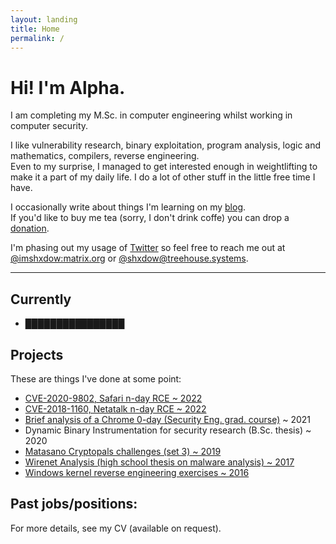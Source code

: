 ```yaml
---
layout: landing
title: Home
permalink: /
---
```


# Hi! I'm Alpha.

I am completing my M.Sc. in computer engineering whilst working in
computer security.  

I like vulnerability research, binary exploitation, program analysis, logic and
mathematics, compilers, reverse engineering.  
Even to my surprise, I managed to get interested enough in
weightlifting to make it a part of my daily life. I do a
lot of other stuff in the little free time I have.

I occasionally write about things I'm learning on my
[blog](/blog).  
If you'd like to buy me tea (sorry, I don't drink coffe)
you can drop a [donation](https://ko-fi.com/shxdow).

I'm phasing out my usage of [Twitter](https://twitter.com/shxdowtc) so
feel free to reach me out at
[@imshxdow:matrix.org](https://matrix.to/#/@imshxdow:matrix.org)
or 
[@shxdow@treehouse.systems](https://social.treehouse.systems/@shxdow).

* * *

Currently
--------------------

*   ████████████████
<!-- *   I'm ████ for ████ focusing on ████ -->

Projects
-------------

These are things I've done at some point:

*   [CVE-2020-9802, Safari n-day RCE ~ 2022](/cve-2020-9802)
*   [CVE-2018-1160, Netatalk n-day RCE ~ 2022](/cve-2018-1160)
*   [Brief analysis of a Chrome 0-day (Security Eng. grad. course)](https://raw.githubusercontent.com/shxdow/talks/main/short-browser-exploitation.pdf) ~ 2021
*   Dynamic Binary Instrumentation for security research (B.Sc. thesis) ~ 2020
*   [Matasano Cryptopals challenges (set 3) ~ 2019](https://github.com/shxdow/matasano)
*   [Wirenet Analysis (high school thesis on malware analysis) ~ 2017](https://github.com/shxdow/wirenet-analysis)
*   [Windows kernel reverse engineering exercises ~ 2016](https://github.com/shxdow/low-level-exercises/tree/master/practical-reverse-engineering)

Past jobs/positions:
--------------------

For more details, see my CV (available on request).

